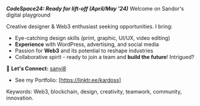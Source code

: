 
***CodeSpace24: Ready for lift-off (April/May '24)***
Welcome on Sandor's digital playground

Creative designer & Web3 enthusiast seeking opportunities. I bring:

- Eye-catching design skills (print, graphic, UI/UX, video editing)
- **Experience** with WordPress, advertising, and social media
- Passion for **Web3** and its potential to reshape industries
- Collaborative spirit - ready to join a team and **build the future**!
Intrigued?

📧 **Let's Connect:** [sanyi8](https://github.com/sanyi8)
- See my Portfolio: [https://linktr.ee/kardoss]
  
Keywords: Web3, blockchain, design, creativity, teamwork, community, innovation.
